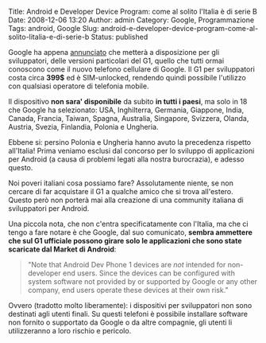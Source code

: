 Title: Android e Developer Device Program: come al solito l'Italia è di serie B
Date: 2008-12-06 13:20
Author: admin
Category: Google, Programmazione
Tags: android, Google
Slug: android-e-developer-device-program-come-al-solito-litalia-e-di-serie-b
Status: published

Google ha appena
[annunciato](http://code.google.com/android/dev-devices.html) che
metterà a disposizione per gli sviluppatori, delle versioni particolari
del G1, quello che tutti ormai conoscono come il nuovo telefono
cellulare di Google. Il G1 per sviluppatori costa circa **399\$** ed è
SIM-unlocked, rendendo quindi possibile l'utilizzo con qualsiasi
operatore di telefonia mobile.

Il dispositivo **non sara' disponibile** da subito **in tutti i paesi**,
ma solo in 18 che Google ha selezionato: USA, Inghilterra, Germania,
Giappone, India, Canada, Francia, Taiwan, Spagna, Australia, Singapore,
Svizzera, Olanda, Austria, Svezia, Finlandia, Polonia e Ungheria.

Ebbene si: persino Polonia e Ungheria hanno avuto la precedenza rispetto
all'Italia! Prima veniamo esclusi dal concorso per lo sviluppo di
applicazioni per Android (a causa di problemi legati alla nostra
burocrazia), e adesso questo.

Noi poveri italiani cosa possiamo fare? Assolutamente niente, se non
cercare di far acquistare il G1 a qualche amico che si trova all'estero.
Questo però non porterà mai alla creazione di una community italiana di
sviluppatori per Android.

Una piccola nota, che non c'entra specificatamente con l'Italia, ma che
ci tengo a fare notare è che Google, dal suo comunicato, **sembra
ammettere che sul G1 ufficiale possono girare solo le applicazioni che
sono state scaricate dal Market di Android**:

> "Note that Android Dev Phone 1 devices are *not* intended for
> non-developer end users. Since the devices can be configured with
> system software not provided by or supported by Google or any other
> company, end users operate these devices at their own risk."

Ovvero (tradotto molto liberamente): i dispositivi per sviluppatori non
sono destinati agli utenti finali. Su questi telefoni è possibile
installare software non fornito o supportato da Google o da altre
compagnie, gli utenti li utilizzeranno a loro rischio e pericolo.
